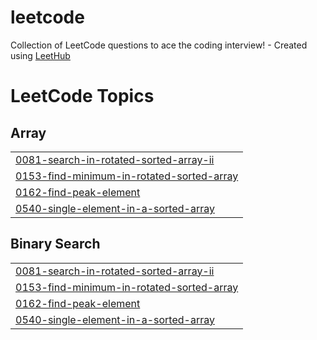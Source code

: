 # leetcode
Collection of LeetCode questions to ace the coding interview! - Created using [LeetHub](https://github.com/QasimWani/LeetHub)

<!---LeetCode Topics Start-->
# LeetCode Topics
## Array
|  |
| ------- |
| [0081-search-in-rotated-sorted-array-ii](https://github.com/3l-d1abl0/leetcode/tree/master/0081-search-in-rotated-sorted-array-ii) |
| [0153-find-minimum-in-rotated-sorted-array](https://github.com/3l-d1abl0/leetcode/tree/master/0153-find-minimum-in-rotated-sorted-array) |
| [0162-find-peak-element](https://github.com/3l-d1abl0/leetcode/tree/master/0162-find-peak-element) |
| [0540-single-element-in-a-sorted-array](https://github.com/3l-d1abl0/leetcode/tree/master/0540-single-element-in-a-sorted-array) |
## Binary Search
|  |
| ------- |
| [0081-search-in-rotated-sorted-array-ii](https://github.com/3l-d1abl0/leetcode/tree/master/0081-search-in-rotated-sorted-array-ii) |
| [0153-find-minimum-in-rotated-sorted-array](https://github.com/3l-d1abl0/leetcode/tree/master/0153-find-minimum-in-rotated-sorted-array) |
| [0162-find-peak-element](https://github.com/3l-d1abl0/leetcode/tree/master/0162-find-peak-element) |
| [0540-single-element-in-a-sorted-array](https://github.com/3l-d1abl0/leetcode/tree/master/0540-single-element-in-a-sorted-array) |
<!---LeetCode Topics End-->